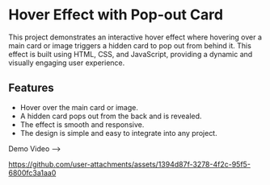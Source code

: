 # Hover Effect with Pop-out Card

This project demonstrates an interactive hover effect where hovering over a main card or image triggers a hidden card to pop out from behind it. This effect is built using HTML, CSS, and JavaScript, providing a dynamic and visually engaging user experience.

## Features
- Hover over the main card or image.
- A hidden card pops out from the back and is revealed.
- The effect is smooth and responsive.
- The design is simple and easy to integrate into any project.

Demo Video -->

https://github.com/user-attachments/assets/1394d87f-3278-4f2c-95f5-6800fc3a1aa0

